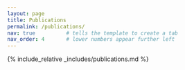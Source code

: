 ```yaml
---
layout: page
title: Publications
permalink: /publications/
nav: true          # tells the template to create a tab
nav_order: 4       # lower numbers appear further left
---
```


{% include_relative _includes/publications.md %}
